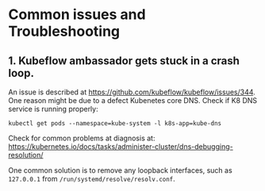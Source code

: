 # Common issues and Troubleshooting


## 1. Kubeflow ambassador gets stuck in a crash loop.
An issue is described at 
https://github.com/kubeflow/kubeflow/issues/344.
One reason might be due to a defect Kubenetes core DNS. Check if K8 DNS service is running properly:

```kubectl get pods --namespace=kube-system -l k8s-app=kube-dns```

Check for common problems at diagnosis at:
https://kubernetes.io/docs/tasks/administer-cluster/dns-debugging-resolution/

One common solution is to remove any loopback interfaces, such as `127.0.0.1` from 
`/run/systemd/resolve/resolv.conf`.
